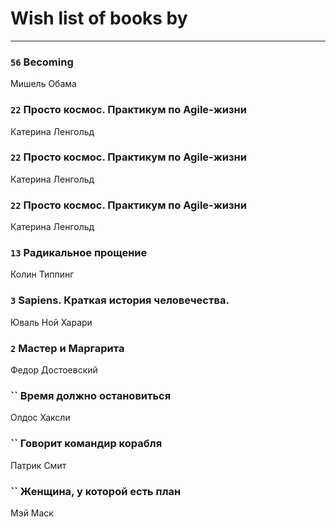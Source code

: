 # Wish list of books by [](https://plus.google.com/u/0/104731829794763834502/)
---

### `56` Becoming
Мишель Обама

### `22` Просто космос. Практикум по Agile-жизни
Катерина Ленгольд

### `22` Просто космос. Практикум по Agile-жизни
Катерина Ленгольд

### `22` Просто космос. Практикум по Agile-жизни
Катерина Ленгольд

### `13` Радикальное прощение
Колин Типпинг

### `3` Sapiens. Краткая история человечества.
Юваль Ной Харари

### `2` Мастер и Маргарита
Федор Достоевский

### `` Время должно остановиться
Олдос Хаксли

### `` Говорит командир корабля
Патрик Смит

### `` Женщина, у которой есть план
Мэй Маск

